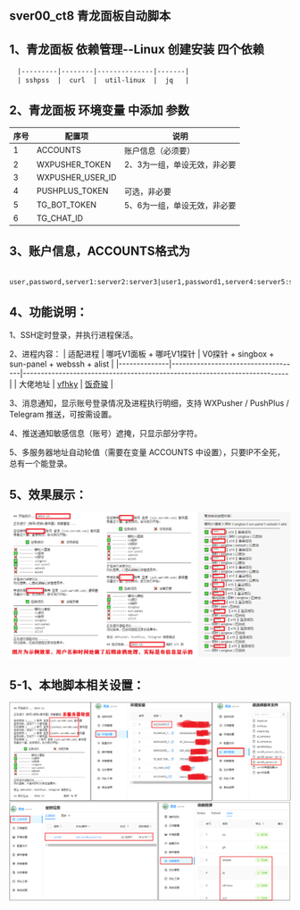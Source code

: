   ##  sver00_ct8  青龙面板自动脚本
  
  ## 1、青龙面板 依赖管理--Linux 创建安装 四个依赖
      |---------|--------|--------------|-------|
      | sshpss  |  curl  |  util-linux  |  jq   |
       
  ## 2、青龙面板 环境变量 中添加  参数
  
| 序号 | 配置项                     | 说明                                     |
|------|----------------------------|------------------------------------------|
| 1    | ACCOUNTS                   | 账户信息（必须要）                      |
| 2    | WXPUSHER_TOKEN             | 2、3为一组，单设无效，非必要            |
| 3    | WXPUSHER_USER_ID           |                                          |
| 4    | PUSHPLUS_TOKEN             | 可选，非必要                             |
| 5    | TG_BOT_TOKEN               | 5、6为一组，单设无效，非必要            |
| 6    | TG_CHAT_ID                 |                                          |


  ## 3、账户信息，ACCOUNTS格式为
       user,password,server1:server2:server3|user1,password1,server4:server5:server6
       
  ## 4、功能说明：
1、SSH定时登录，并执行进程保活。

2、进程内容：
| 适配进程         | 哪吒V1面板    +    哪吒V1探针       | V0探针    +    singbox     +   sun-panel   +   webssh     +    alist         |
|--------------|------------------------------------|--------------------------------------------------------------------------|
| 大佬地址         | [vfhky](https://github.com/vfhky/serv00_ct8_nezha)                          | [饭奇骏](https://github.com/frankiejun/serv00-play)                                                                    |               

3、消息通知，显示账号登录情况及进程执行明细，支持 WXPusher / PushPlus / Telegram 推送，可按需设置。

4、推送通知敏感信息（账号）遮掩，只显示部分字符。

5、多服务器地址自动轮值（需要在变量 ACCOUNTS 中设置），只要IP不全死，总有一个能登录。

  ## 5、效果展示：
![Image Description](https://github.com/ryty1/alist-log/blob/main/github_images/1.png?raw=true)

  ## 5-1、本地脚本相关设置：
  
![Image Description](https://github.com/ryty1/alist-log/blob/main/github_images/2.png?raw=true)



